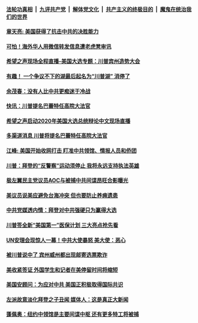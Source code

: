 

####  [法轮功真相](../../../../basic/blob/master/README.md?t=09280403) &nbsp;|&nbsp; [九评共产党](../../../../9ping.md/blob/master/README.md?t=09280403) &nbsp;|&nbsp; [解体党文化](../../../../jtdwh.md/blob/master/README.md?t=09280403)  &nbsp;|&nbsp; [共产主义的终极目的](../../../../gczydzjmd.md/blob/master/README.md?t=09280403) &nbsp;|&nbsp; [魔鬼在统治我们的世界](../../../../mgztzwmdsj.md/blob/master/README.md?t=09280403) 

#### [章天亮: 美国获得了抗击中共的决胜能力](../pages/soh6/426211.md?t=09280403) 
#### [可怕！海外华人用微信转发信息遭老虎凳审讯](../pages/soh6/426175.md?t=09280403) 
#### [希望之声现场全程直播-美国大选专题：川普宾州造势大会](../pages/soh6/426154.md?t=09280403) 
#### [有趣！ 一个争议不下的湖最后起名为“川普湖” 消停了](../pages/soh6/426148.md?t=09280403) 
#### [余茂春：没有人比中共更痴迷于冷战](../pages/soh6/426145.md?t=09280403) 
#### [快讯：川普提名巴蕾特任高院大法官](../pages/soh6/426136.md?t=09280403) 
#### [希望之声启动2020年美国大选总统辩论中文现场直播](../pages/soh6/426070.md?t=09280403) 
#### [多渠道消息 川普将提名巴蕾特任高院大法官 ](../pages/soh6/425890.md?t=09280403) 
#### [江峰: 美国开始收网打击 盯准中共领馆、情报人员和侨团](../pages/soh6/425875.md?t=09280403) 
#### [川普：拜登的“反警察”运动须停止 我将永远支持执法英雄](../pages/soh6/425842.md?t=09280403) 
#### [极左翼民主党议员AOC与被捕中共间谍昂旺合影曝光 ](../pages/soh6/425860.md?t=09280403) 
#### [美议员说美应避免台海冲突 但也要防止养痈遗患](../pages/soh6/425851.md?t=09280403) 
#### [中共党媒透内情：拜登对中共强硬只为赢得大选 ](../pages/soh6/425644.md?t=09280403) 
#### [川普签全新“美国第一”医保计划 三大亮点抢先看](../pages/soh6/425773.md?t=09280403) 
#### [UN安理会现惊人一幕！中共大使暴怒 美大使：恶心](../pages/soh6/425767.md?t=09280403) 
#### [被川普说中了 宾州威州都出现邮寄选票欺诈](../pages/soh6/425764.md?t=09280403) 
#### [美收紧签证 外国学生和记者在美停留时间将缩短](../pages/soh6/425755.md?t=09280403) 
#### [美国安顾问：为应对中共 美国正积极取得国际共识](../pages/soh6/425602.md?t=09280403) 
#### [左派故意淡化拜登之子丑闻 媒体人：这是真正大新闻](../pages/soh6/425572.md?t=09280403) 
#### [蓬佩奥：纽约中领馆是主要间谍中枢 还有更多特工将被捕](../pages/soh6/425509.md?t=09280403) 
